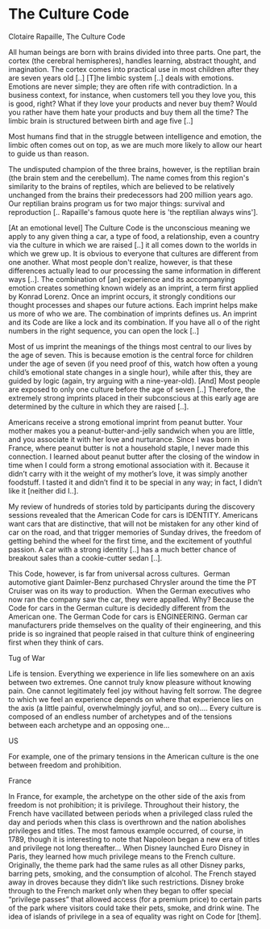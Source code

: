 # The Culture Code

Clotaire Rapaille, The Culture Code

All human beings are born with brains divided into three parts. One
part, the cortex (the cerebral hemispheres), handles learning,
abstract thought, and imagination. The cortex comes into practical use
in most children after they are seven years old [..] [T]he limbic
system [..] deals with emotions. Emotions are never simple; they are
often rife with contradiction. In a business context, for instance,
when customers tell you they love you, this is good, right? What if
they love your products and never buy them? Would you rather have
them hate your products and buy them all the time? The limbic brain is
structured between birth and age five [..]

Most humans find that in the struggle between intelligence and
emotion, the limbic often comes out on top, as we are much more likely
to allow our heart to guide us than reason.

The undisputed champion of the three brains, however, is the reptilian
brain (the brain stem and the cerebellum). The name comes from this
region's similarity to the brains of reptiles, which are believed to
be relatively unchanged from the brains their predecessors had 200
million years ago. Our reptilian brains program us for two major
things: survival and reproduction [.. Rapaille's famous quote here is
'the reptilian always wins'].

[At an emotional level] The Culture Code is the unconscious meaning we
apply to any given thing a car, a type of food, a relationship, even a
country via the culture in which we are raised [..] it all comes down
to the worlds in which we grew up. It is obvious to everyone that
cultures are different from one another. What most people don't
realize, however, is that these differences actually lead to our
processing the same information in different ways [..]. The
combination of [an] experience and its accompanying emotion creates
something known widely as an imprint, a term first applied by Konrad
Lorenz. Once an imprint occurs, it strongly conditions our thought
processes and shapes our future actions. Each imprint helps make us
more of who we are. The combination of imprints defines us. An imprint
and its Code are like a lock and its combination. If you have all o of
the right numbers in the right sequence, you can open the lock [..]

Most of us imprint the meanings of the things most central to our
lives by the age of seven. This is because emotion is the central
force for children under the age of seven (if you need proof of this,
watch how often a young child’s emotional state changes in a single
hour), while after this, they are guided by logic (again, try arguing
with a nine-year-old). [And] Most people are exposed to only one
culture before the age of seven [..] Therefore, the extremely strong
imprints placed in their subconscious at this early age are determined
by the culture in which they are raised [..].

Americans receive a strong emotional imprint from peanut butter. Your
mother makes you a peanut-butter-and-jelly sandwich when you are
little, and you associate it with her love and nurturance. Since I was
born in France, where peanut butter is not a household staple, I never
made this connection. I learned about peanut butter after the closing
of the window in time when I could form a strong emotional association
with it. Because it didn’t carry with it the weight of my mother’s
love, it was simply another foodstuff. I tasted it and didn’t find it
to be special in any way; in fact, I didn’t like it [neither did I..].

My review of hundreds of stories told by participants during the
discovery sessions revealed that the American Code for cars is
IDENTITY. Americans want cars that are distinctive, that will not be
mistaken for any other kind of car on the road, and that trigger
memories of Sunday drives, the freedom of getting behind the wheel for
the first time, and the excitement of youthful passion. A car with a
strong identity [..] has a much better chance of breakout sales than a
cookie-cutter sedan [..].

This Code, however, is far from universal across cultures.  German
automotive giant Daimler-Benz purchased Chrysler around the time the
PT Cruiser was on its way to production.  When the German executives
who now ran the company saw the car, they were appalled. Why? Because
the Code for cars in the German culture is decidedly different from
the American one. The German Code for cars is ENGINEERING. German car
manufacturers pride themselves on the quality of their engineering,
and this pride is so ingrained that people raised in that culture
think of engineering first when they think of cars.

Tug of War

Life is tension. Everything we experience in life lies somewhere on an
axis between two extremes. One cannot truly know pleasure without
knowing pain. One cannot legitimately feel joy without having felt
sorrow. The degree to which we feel an experience depends on where
that experience lies on the axis (a little painful, overwhelmingly
joyful, and so on).... Every culture is composed of an endless number
of archetypes and of the tensions between each archetype and an
opposing one... 

US

For example, one of the primary tensions in the American culture is
the one between freedom and prohibition.

<a name='france'/>

France

In France, for example, the archetype on the other side of the axis
from freedom is not prohibition; it is privilege. Throughout their
history, the French have vacillated between periods when a privileged
class ruled the day and periods when this class is overthrown and the
nation abolishes privileges and titles. The most famous example
occurred, of course, in 1789, though it is interesting to note that
Napoleon began a new era of titles and privilege not long
thereafter...  When Disney launched Euro Disney in Paris, they learned
how much privilege means to the French culture. Originally, the theme
park had the same rules as all other Disney parks, barring pets,
smoking, and the consumption of alcohol. The French stayed away in
droves because they didn’t like such restrictions. Disney broke
through to the French market only when they began to offer special
“privilege passes” that allowed access (for a premium price) to
certain parts of the park where visitors could take their pets, smoke,
and drink wine. The idea of islands of privilege in a sea of equality
was right on Code for [them].


